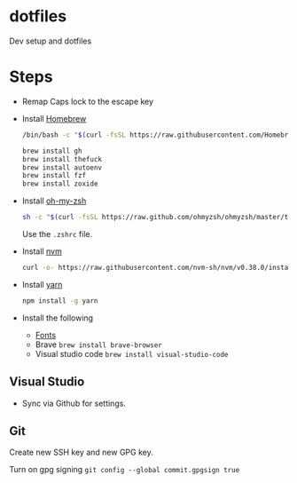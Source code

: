 # dotfiles

Dev setup and dotfiles

# Steps

- Remap Caps lock to the escape key
- Install [Homebrew](https://brew.sh)

  ```bash
  /bin/bash -c "$(curl -fsSL https://raw.githubusercontent.com/Homebrew/install/HEAD/install.sh)"
  ```

  ```bash
  brew install gh
  brew install thefuck
  brew install autoenv
  brew install fzf
  brew install zoxide
  ```

- Install [oh-my-zsh](https://ohmyz.sh/#install)

  ```bash
  sh -c "$(curl -fsSL https://raw.github.com/ohmyzsh/ohmyzsh/master/tools/install.sh)"
  ```

  Use the `.zshrc` file.

- Install [nvm](https://github.com/nvm-sh/nvm#install--update-script)

  ```bash
  curl -o- https://raw.githubusercontent.com/nvm-sh/nvm/v0.38.0/install.sh | bash
  ```

- Install [yarn](https://yarnpkg.com/)

  ```bash
  npm install -g yarn
  ```

- Install the following
  - [Fonts](https://github.com/tonsky/FiraCode/wiki/Installing)
  - Brave `brew install brave-browser`
  - Visual studio code `brew install visual-studio-code`

## Visual Studio

- Sync via Github for settings.

## Git

Create new SSH key and new GPG key.

Turn on gpg signing
`git config --global commit.gpgsign true`
